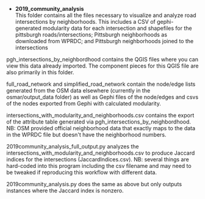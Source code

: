 - **2019_community_analysis** <br>
This folder contains all the files necessary to visualize and analyze road intersections by neighborhoods.  This includes a CSV of gephi-generated modularity data for each intersection and shapefiles for the pittsburgh roads/intersections; Pittsburgh neighborhoods as downloaded from WPRDC; and Pittsburgh neighborhoods joined to the intersections

pgh_intersections_by_neighbordhood contains the QGIS files where you can view this data already imported. The component pieces for this QGIS file are also primarily in this folder.

full_road_network and simplified_road_network contain the node/edge lists generated from the OSM data elsewhere (currently in the osmar/output_data folder) as well as Gephi files of the node/edges and csvs of the nodes exported from Gephi with calculated modularity.

intersections_with_modularity_and_neighborhoods.csv contains the export of the attribute table generated via pgh_intersections_by_neighbordhood. NB: OSM provided official neighborhood data that exactly maps to the data in the WPRDC file but doesn't have the neighborhood numbers.

2019community_analysis_full_output.py analyzes the intersections_with_modularity_and_neighborhoods.csv to produce Jaccard indices for the intersections (JaccardIndices.csv). NB: several things are hard-coded into this program including the csv filename and may need to be tweaked if reproducing this workflow with different data.

2019community_analysis.py does the same as above but only outputs instances where the Jaccard index is nonzero.
